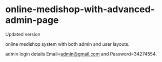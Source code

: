 # online-medishop-with-advanced-admin-page
Updated version


online medishop system with both admin and user layouts.

admin login details  Email=admin@gmail.com and Password=34274554.
